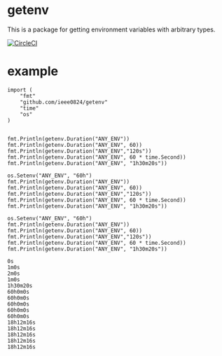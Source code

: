 # getenv

This is a package for getting environment variables with arbitrary types.

[![CircleCI](https://circleci.com/gh/ieee0824/getenv.svg?style=shield)](https://circleci.com/gh/ieee0824/getenv)

# example


```
import (
	"fmt"
	"github.com/ieee0824/getenv"
	"time"
	"os"
)


fmt.Println(getenv.Duration("ANY_ENV"))
fmt.Println(getenv.Duration("ANY_ENV", 60))
fmt.Println(getenv.Duration("ANY_ENV","120s"))
fmt.Println(getenv.Duration("ANY_ENV", 60 * time.Second))
fmt.Println(getenv.Duration("ANY_ENV", "1h30m20s"))

os.Setenv("ANY_ENV", "60h")
fmt.Println(getenv.Duration("ANY_ENV"))
fmt.Println(getenv.Duration("ANY_ENV", 60))
fmt.Println(getenv.Duration("ANY_ENV","120s"))
fmt.Println(getenv.Duration("ANY_ENV", 60 * time.Second))
fmt.Println(getenv.Duration("ANY_ENV", "1h30m20s"))

os.Setenv("ANY_ENV", "60h")
fmt.Println(getenv.Duration("ANY_ENV"))
fmt.Println(getenv.Duration("ANY_ENV", 60))
fmt.Println(getenv.Duration("ANY_ENV","120s"))
fmt.Println(getenv.Duration("ANY_ENV", 60 * time.Second))
fmt.Println(getenv.Duration("ANY_ENV", "1h30m20s"))
```

```
0s
1m0s
2m0s
1m0s
1h30m20s
60h0m0s
60h0m0s
60h0m0s
60h0m0s
60h0m0s
18h12m16s
18h12m16s
18h12m16s
18h12m16s
18h12m16s
```
